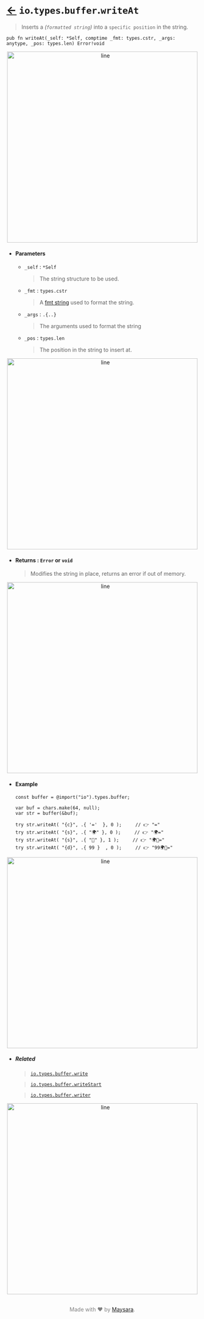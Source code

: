 # [←](../readme.md) `io`.`types`.`buffer`.`writeAt`

> Inserts a _(`formatted string`)_ into a `specific position` in the string.

```zig
pub fn writeAt(_self: *Self, comptime _fmt: types.cstr, _args: anytype, _pos: types.len) Error!void
```


<div align="center">
<img src="https://raw.githubusercontent.com/Super-ZIG/io/refs/heads/main/docs/dist/img/md/line.png" alt="line" style="width:500px;"/>
</div>

- #### Parameters

    - `_self` : `*Self`

        > The string structure to be used.

    - `_fmt` : `types.cstr`

        > A [fmt string](https://ziglang.org/documentation/master/std/#std.fmt) used to format the string.

    - `_args` : `.{..}`

        > The arguments used to format the string

    - `_pos` : `types.len`

        > The position in the string to insert at.

<div align="center">
<img src="https://raw.githubusercontent.com/Super-ZIG/io/refs/heads/main/docs/dist/img/md/line.png" alt="line" style="width:500px;"/>
</div>

- #### Returns : `Error` or `void`

    > Modifies the string in place, returns an error if out of memory.

<div align="center">
<img src="https://raw.githubusercontent.com/Super-ZIG/io/refs/heads/main/docs/dist/img/md/line.png" alt="line" style="width:500px;"/>
</div>

- #### Example

    ```zig
    const buffer = @import("io").types.buffer;
    ```

    ```zig
    var buf = chars.make(64, null);
    var str = buffer(&buf);

    try str.writeAt( "{c}", .{ '='  }, 0 );     // 👉 "="
    try str.writeAt( "{s}", .{ "🌍" }, 0 );     // 👉 "🌍="
    try str.writeAt( "{s}", .{ "🌟" }, 1 );     // 👉 "🌍🌟="
    try str.writeAt( "{d}", .{ 99 }  , 0 );     // 👉 "99🌍🌟="
    ```


<div align="center">
<img src="https://raw.githubusercontent.com/Super-ZIG/io/refs/heads/main/docs/dist/img/md/line.png" alt="line" style="width:500px;"/>
</div>

- ##### Related

  > [`io.types.buffer.write`](./write.md)

  > [`io.types.buffer.writeStart`](./writeStart.md)

  > [`io.types.buffer.writer`](./writer.md)

<div align="center">
<img src="https://raw.githubusercontent.com/Super-ZIG/io/refs/heads/main/docs/dist/img/md/line.png" alt="line" style="width:500px;"/>
</div>

<p align="center" style="color:grey;"><br />Made with ❤️ by <a href="http://github.com/maysara-elshewehy" target="blank">Maysara</a>.</p>